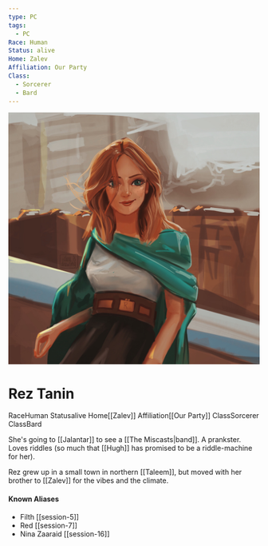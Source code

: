 ```yaml
---
type: PC
tags:
  - PC
Race: Human
Status: alive
Home: Zalev
Affiliation: Our Party
Class:
  - Sorcerer
  - Bard
---
```


![](/assets/obsidian/rez-portrait.jpg)
# Rez Tanin
<span class="dataview inline-field"><span class="inline-field-key">Race</span><span class="inline-field-value">Human</span></span>
<span class="dataview inline-field"><span class="inline-field-key">Status</span><span class="inline-field-value">alive</span></span>
<span class="dataview inline-field"><span class="inline-field-key">Home</span><span class="inline-field-value">[[Zalev]]</span></span>
<span class="dataview inline-field"><span class="inline-field-key">Affiliation</span><span class="inline-field-value">[[Our Party]]</span></span>
<span class="dataview inline-field"><span class="inline-field-key">Class</span><span class="inline-field-value">Sorcerer</span></span>
<span class="dataview inline-field"><span class="inline-field-key">Class</span><span class="inline-field-value">Bard</span></span>

She's going to [[Jalantar]] to see a [[The Miscasts|band]]. A prankster. Loves riddles (so much that [[Hugh]] has promised to be a riddle-machine for her). 

Rez grew up in a small town in northern [[Taleem]], but moved with her brother to [[Zalev]] for the vibes and the climate. 

#### Known Aliases
* Filth [[session-5]]
* Red [[session-7]]
* Nina Zaaraid [[session-16]] 
